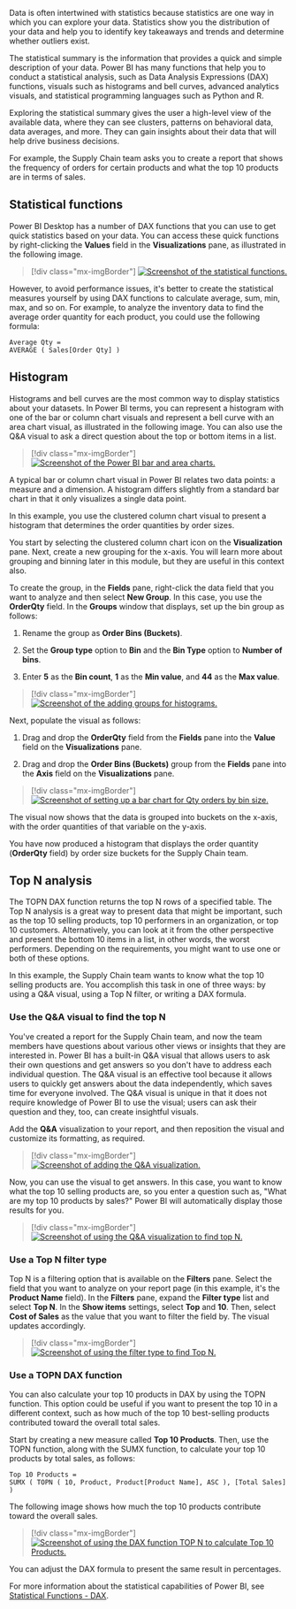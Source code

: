 Data is often intertwined with statistics because statistics are one way in which you can explore your data. Statistics show you the distribution of your data and help you to identify key takeaways and trends and determine whether outliers exist.

The statistical summary is the information that provides a quick and simple description of your data. Power BI has many functions that help you to conduct a statistical analysis, such as Data Analysis Expressions (DAX) functions, visuals such as histograms and bell curves, advanced analytics visuals, and statistical programming languages such as Python and R.

Exploring the statistical summary gives the user a high-level view of the available data, where they can see clusters, patterns on behavioral data, data averages, and more. They can gain insights about their data that will help drive business decisions.

For example, the Supply Chain team asks you to create a report that shows the frequency of orders for certain products and what the top 10 products are in terms of sales.

## Statistical functions

Power BI Desktop has a number of DAX functions that you can use to get quick statistics based on your data. You can access these quick functions by right-clicking the **Values** field in the **Visualizations** pane, as illustrated in the following image.

> [!div class="mx-imgBorder"]
> [![Screenshot of the statistical functions.](../media/2-statistical-functions-ssm.png)](../media/2-statistical-functions-ssm.png#lightbox)

However, to avoid performance issues, it's better to create the statistical measures yourself by using DAX functions to calculate average, sum, min, max, and so on. For example, to analyze the inventory data to find the average order quantity for each product, you could use the following formula:

```dax
Average Qty =
AVERAGE ( Sales[Order Qty] )
```

## Histogram

Histograms and bell curves are the most common way to display statistics about your datasets. In Power BI terms, you can represent a histogram with one of the bar or column chart visuals and represent a bell curve with an area chart visual, as illustrated in the following image. You can also use the Q&A visual to ask a direct question about the top or bottom items in a list.

> [!div class="mx-imgBorder"]
> [![Screenshot of the Power BI bar and area charts.](../media/2-bar-area-charts-ss.png)](../media/2-bar-area-charts-ss.png#lightbox)

A typical bar or column chart visual in Power BI relates two data points: a measure and a dimension. A histogram differs slightly from a standard bar chart in that it only visualizes a single data point.

In this example, you use the clustered column chart visual to present a histogram that determines the order quantities by order sizes.

You start by selecting the clustered column chart icon on the **Visualization** pane. Next, create a new grouping for the x-axis. You will learn more about grouping and binning later in this module, but they are useful in this context also.

To create the group, in the **Fields** pane, right-click the data field that you want to analyze and then select **New Group**. In this case, you use the **OrderQty** field. In the **Groups** window that displays, set up the bin group as follows:

1. Rename the group as **Order Bins (Buckets)**.

2. Set the **Group type** option to **Bin** and the **Bin Type** option to **Number of bins**.

3. Enter **5** as the **Bin count**, **1** as the **Min value**, and **44** as the **Max value**.

> [!div class="mx-imgBorder"]
> [![Screenshot of the adding groups for histograms.](../media/2-add-group-histogram-ss.png)](../media/2-add-group-histogram-ss.png#lightbox)

Next, populate the visual as follows:

1. Drag and drop the **OrderQty** field from the **Fields** pane into the **Value** field on the **Visualizations** pane.

2. Drag and drop the **Order Bins (Buckets)** group from the **Fields** pane into the **Axis** field on the **Visualizations** pane.

> [!div class="mx-imgBorder"]
> [![Screenshot of setting up a bar chart for Qty orders by bin size.](../media/2-set-up-histogram-ssm.png)](../media/2-set-up-histogram-ssm.png#lightbox)

The visual now shows that the data is grouped into buckets on the x-axis, with the order quantities of that variable on the y-axis.

You have now produced a histogram that displays the order quantity (**OrderQty** field) by order size buckets for the Supply Chain team.

## Top N analysis

The TOPN DAX function returns the top N rows of a specified table. The Top N analysis is a great way to present data that might be important, such as the top 10 selling products, top 10 performers in an organization, or top 10 customers. Alternatively, you can look at it from the other perspective and present the bottom 10 items in a list, in other words, the worst performers. Depending on the requirements, you might want to use one or both of these options.

In this example, the Supply Chain team wants to know what the top 10 selling products are. You accomplish this task in one of three ways: by using a Q&A visual, using a Top N filter, or writing a DAX formula.

### Use the Q&A visual to find the top N

You've created a report for the Supply Chain team, and now the team members have questions about various other views or insights that they are interested in. Power BI has a built-in Q&A visual that allows users to ask their own questions and get answers so you don't have to address each individual question. The Q&A visual is an effective tool because it allows users to quickly get answers about the data independently, which saves time for everyone involved. The Q&A visual is unique in that it does not require knowledge of Power BI to use the visual; users can ask their question and they, too, can create insightful visuals.

Add the **Q&A** visualization to your report, and then reposition the visual and customize its formatting, as required.

> [!div class="mx-imgBorder"]
> [![Screenshot of adding the Q&A visualization.](../media/2-add-question-answer-visual-ssm.png)](../media/2-add-question-answer-visual-ssm.png#lightbox)

Now, you can use the visual to get answers. In this case, you want to know what the top 10 selling products are, so you enter a question such as, "What are my top 10 products by sales?" Power BI will automatically display those results for you.

> [!div class="mx-imgBorder"]
> [![Screenshot of using the Q&A visualization to find top N.](../media/2-use-question-answer-find-top-n-ss.png)](../media/2-use-question-answer-find-top-n-ss.png#lightbox)

### Use a Top N filter type

Top N is a filtering option that is available on the **Filters** pane. Select the field that you want to analyze on your report page (in this example, it's the **Product Name** field). In the **Filters** pane, expand the **Filter type** list and select **Top N**. In the **Show items** settings, select **Top** and **10**. Then, select **Cost of Sales** as the value that you want to filter the field by. The visual updates accordingly.

> [!div class="mx-imgBorder"]
> [![Screenshot of using the filter type to find Top N.](../media/2-use-filter-find-top-n-ssm.png)](../media/2-use-filter-find-top-n-ssm.png#lightbox)

### Use a TOPN DAX function

You can also calculate your top 10 products in DAX by using the TOPN function. This option could be useful if you want to present the top 10 in a different context, such as how much of the top 10 best-selling products contributed toward the overall total sales.

Start by creating a new measure called **Top 10 Products**. Then, use the TOPN function, along with the SUMX function, to calculate your top 10 products by total sales, as follows:

```dax
Top 10 Products =
SUMX ( TOPN ( 10, Product, Product[Product Name], ASC ), [Total Sales] )
```

The following image shows how much the top 10 products contribute toward the overall sales.

> [!div class="mx-imgBorder"]
> [![Screenshot of using the DAX function TOP N to calculate Top 10 Products.](../media/2-use-dax-function-calculate-top-n-ss.png)](../media/2-use-dax-function-calculate-top-n-ss.png#lightbox)

You can adjust the DAX formula to present the same result in percentages.

For more information about the statistical capabilities of Power BI, see [Statistical Functions - DAX](https://docs.microsoft.com/dax/statistical-functions-dax/?azure-portal=true).
